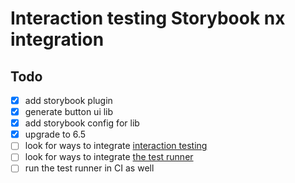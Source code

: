 # Interaction testing Storybook nx integration

## Todo

- [x] add storybook plugin
- [x] generate button ui lib
- [x] add storybook config for lib
- [x] upgrade to 6.5
- [ ] look for ways to integrate [interaction testing](https://storybook.js.org/docs/angular/writing-tests/interaction-testing)
- [ ] look for ways to integrate [the test runner](https://storybook.js.org/docs/angular/writing-tests/test-runner)
- [ ] run the test runner in CI as well
